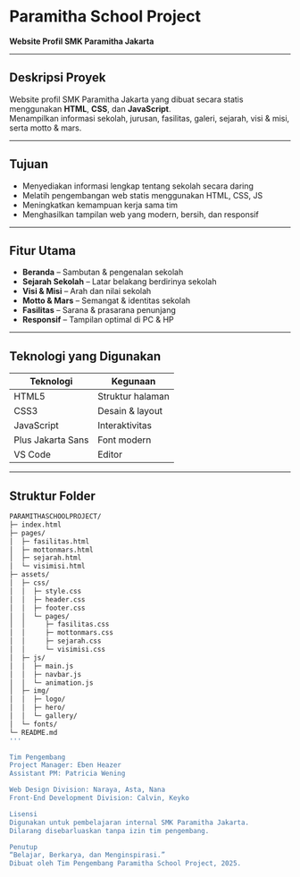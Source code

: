 # Paramitha School Project
**Website Profil SMK Paramitha Jakarta**

---

## Deskripsi Proyek
Website profil SMK Paramitha Jakarta yang dibuat secara statis menggunakan **HTML**, **CSS**, dan **JavaScript**.  
Menampilkan informasi sekolah, jurusan, fasilitas, galeri, sejarah, visi & misi, serta motto & mars.

---

## Tujuan
- Menyediakan informasi lengkap tentang sekolah secara daring  
- Melatih pengembangan web statis menggunakan HTML, CSS, JS  
- Meningkatkan kemampuan kerja sama tim  
- Menghasilkan tampilan web yang modern, bersih, dan responsif  

---

## Fitur Utama
- **Beranda** – Sambutan & pengenalan sekolah  
- **Sejarah Sekolah** – Latar belakang berdirinya sekolah  
- **Visi & Misi** – Arah dan nilai sekolah  
- **Motto & Mars** – Semangat & identitas sekolah  
- **Fasilitas** – Sarana & prasarana penunjang  
- **Responsif** – Tampilan optimal di PC & HP  

---

## Teknologi yang Digunakan
| Teknologi | Kegunaan |
|-----------|----------|
| HTML5     | Struktur halaman |
| CSS3      | Desain & layout |
| JavaScript| Interaktivitas |
| Plus Jakarta Sans | Font modern |
| VS Code   | Editor |

---

## Struktur Folder
```bash
PARAMITHASCHOOLPROJECT/
├─ index.html
├─ pages/
│  ├─ fasilitas.html
│  ├─ mottonmars.html
│  ├─ sejarah.html
│  └─ visimisi.html
├─ assets/
│  ├─ css/
│  │  ├─ style.css
│  │  ├─ header.css
│  │  ├─ footer.css
│  │  └─ pages/
│  │     ├─ fasilitas.css
│  │     ├─ mottonmars.css
│  │     ├─ sejarah.css
│  │     └─ visimisi.css
│  ├─ js/
│  │  ├─ main.js
│  │  ├─ navbar.js
│  │  └─ animation.js
│  ├─ img/
│  │  ├─ logo/
│  │  ├─ hero/
│  │  └─ gallery/
│  └─ fonts/
└─ README.md
'''

Tim Pengembang
Project Manager: Eben Heazer
Assistant PM: Patricia Wening

Web Design Division: Naraya, Asta, Nana
Front-End Development Division: Calvin, Keyko

Lisensi
Digunakan untuk pembelajaran internal SMK Paramitha Jakarta.
Dilarang disebarluaskan tanpa izin tim pengembang.

Penutup
“Belajar, Berkarya, dan Menginspirasi.”
Dibuat oleh Tim Pengembang Paramitha School Project, 2025.